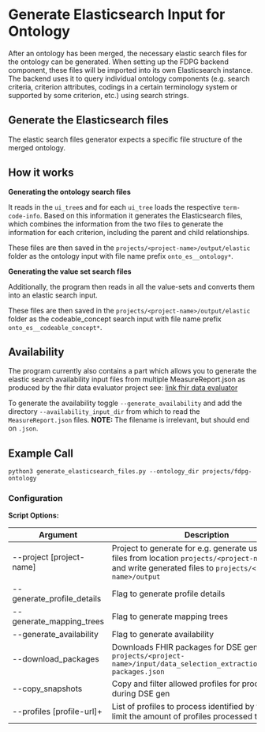 # Generate Elasticsearch Input for Ontology

After an ontology has been merged, the necessary elastic search files for the ontology can be generated. When setting up
the FDPG backend component, these files will be imported into its own Elasticsearch instance. The backend uses it to 
query individual ontology components (e.g. search criteria, criterion attributes, codings in a certain terminology 
system or supported by some criterion, etc.) using search strings.

## Generate the Elasticsearch files

The elastic search files generator expects a specific file structure of the merged ontology.

## How it works

**Generating the ontology search files**

It reads in the `ui_tree`s and for each `ui_tree` loads the respective `term-code-info`. Based on this information it 
generates the Elasticsearch files, which combines the information from the two files to generate the information for 
each criterion, including the parent and child relationships.

These files are then saved in the `projects/<project-name>/output/elastic` folder as the ontology input with file name 
prefix `onto_es__ontology*`.

**Generating the value set search files**

Additionally, the program then reads in all the value-sets and converts them into an elastic search input.

These files are then saved in the `projects/<project-name>/output/elastic` folder as the codeable_concept search input 
with file name prefix `onto_es__codeable_concept*`.

## Availability

The program currently also contains a part which allows you to generate the elastic search availability input files from multiple
MeasureReport.json as produced by the fhir data evaluator project see: [link fhir data evaluator](https://github.com/medizininformatik-initiative/fhir-data-evaluator)

To generate the availability toggle `--generate_availability` and add the directory `--availability_input_dir` from 
which to read the `MeasureReport.json` files.
**NOTE:** The filename is irrelevant, but should end on `.json`.

## Example Call

`python3 generate_elasticsearch_files.py --ontology_dir projects/fdpg-ontology`

### Configuration

**Script Options:**

| Argument                   | Description                                                                                                                                                         |
|----------------------------|---------------------------------------------------------------------------------------------------------------------------------------------------------------------|
| --project [project-name]   | Project to generate for e.g. generate using input files from location `projects/<project-name>/input` and write generated files to `projects/<project-name>/output` |
| --generate_profile_details | Flag to generate profile details                                                                                                                                    |
| --generate_mapping_trees   | Flag to generate mapping trees                                                                                                                                      |
| --generate_availability    | Flag to generate availability                                                                                                                                       |
| --download_packages        | Downloads FHIR packages for DSE gen defined in `projects/<project-name>/input/data_selection_extraction/required-packages.json`                                     |
| --copy_snapshots           | Copy and filter allowed profiles for processing during DSE gen                                                                                                      |
| --profiles [profile-url]+  | List of profiles to process identified by their URL to limit the amount of profiles processed to it                                                                 |